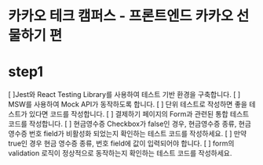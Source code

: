 # 카카오 테크 캠퍼스 - 프론트엔드 카카오 선물하기 편
# step1
[ ]Jest와 React Testing Library를 사용하여 테스트 기반 환경을 구축합니다.
[ ] MSW를 사용하여 Mock API가 동작하도록 합니다.
[ ] 단위 테스트로 작성하면 좋을 테스트가 있다면 코드를 작성합니다.
[ ] 결제하기 페이지의 Form과 관련된 통합 테스트 코드를 작성합니다.
[ ] 현금영수증 Checkbox가 false인 경우, 현금영수증 종류, 현금영수증 번호 field가 비활성화 되었는지 확인하는 테스트 코드를 작성하세요.
[ ] 만약 true인 경우 현금 영수증 종류, 번호 field에 값이 입력되어야 합니다.
[ ] form의 validation 로직이 정상적으로 동작하는지 확인하는 테스트 코드를 작성하세요.
